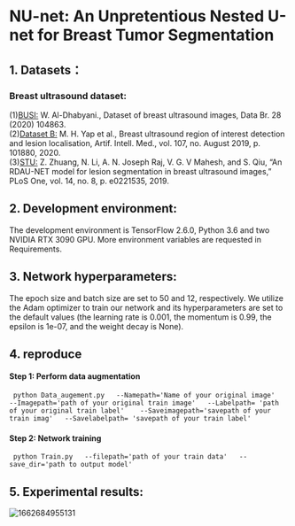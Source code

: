 #  NU-net: An Unpretentious Nested U-net for Breast Tumor Segmentation

## 1. Datasets：
### Breast ultrasound dataset:
(1)[BUSI:](https://doi.org/10.1016/j.dib.2019.104863) W. Al-Dhabyani., Dataset of breast ultrasound images, Data Br. 28 (2020) 104863.  
(2)[Dataset B:](https://doi.org/10.1016/j.artmed.2020.101880) M. H. Yap et al., Breast ultrasound region of interest detection and lesion localisation, Artif. Intell. Med., vol. 107, no. August 2019, p. 101880, 2020.  
(3)[STU:](https://doi.org/10.1371/journal.pone.0221535) Z. Zhuang, N. Li, A. N. Joseph Raj, V. G. V Mahesh, and S. Qiu, “An RDAU-NET model for lesion segmentation in breast ultrasound images,” PLoS One, vol. 14, no. 8, p. e0221535, 2019.  

## 2. Development environment:
The development environment is TensorFlow 2.6.0, Python 3.6 and two NVIDIA RTX 3090 GPU. More environment variables are requested in Requirements.
	
## 3. Network hyperparameters:
The epoch size and batch size are set to 50 and 12, respectively. We utilize the Adam optimizer to train our network and its hyperparameters are set to the default values (the learning rate is 0.001, the momentum is 0.99, the epsilon is 1e-07, and the weight decay is None).

## 4. reproduce
#### Step 1: Perform data augmentation
     python Data_augement.py   --Namepath='Name of your original image'   --Imagepath='path of your original train image'   --Labelpath= 'path of your original train label'    --Saveimagepath='savepath of your train imag'   --Savelabelpath= 'savepath of your train label' 

#### Step 2: Network training
     python Train.py   --filepath='path of your train data'   --save_dir='path to output model'
     
     
     
## 5. Experimental results:

![1662684955131](https://user-images.githubusercontent.com/52651150/189250438-bd4178e4-b4cd-4909-b09c-51d4338dc011.png)

